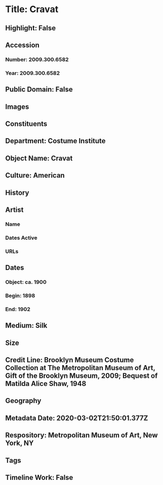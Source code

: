# Title: Cravat
## Highlight: False
## Accession
### Number: 2009.300.6582
### Year: 2009.300.6582
## Public Domain: False
## Images
## Constituents
## Department: Costume Institute
## Object Name: Cravat
## Culture: American
## History
## Artist
### Name
### Dates Active
### URLs
## Dates
### Object: ca. 1900
### Begin: 1898
### End: 1902
## Medium: Silk
## Size
## Credit Line: Brooklyn Museum Costume Collection at The Metropolitan Museum of Art, Gift of the Brooklyn Museum, 2009; Bequest of Matilda Alice Shaw, 1948
## Geography
## Metadata Date: 2020-03-02T21:50:01.377Z
## Respository: Metropolitan Museum of Art, New York, NY
## Tags
## Timeline Work: False